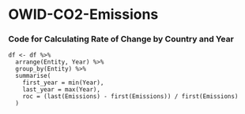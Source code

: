# OWID-CO2-Emissions

### Code for Calculating Rate of Change by Country and Year

```
df <- df %>%
  arrange(Entity, Year) %>%
  group_by(Entity) %>%
  summarise(
    first_year = min(Year),
    last_year = max(Year),
    roc = (last(Emissions) - first(Emissions)) / first(Emissions)
  )
    
```
